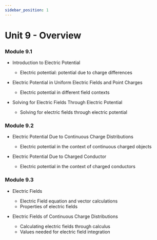```yaml
---
sidebar_position: 1
---
```


# Unit 9 - Overview

### Module 9.1

* Introduction to Electric Potential
  * Electric potential: potential due to charge differences

* Electric Potential in Uniform Electric Fields and Point Charges
  * Electric potential in different field contexts

* Solving for Electric Fields Through Electric Potential
  * Solving for electric fields through electric potential

### Module 9.2

* Electric Potential Due to Continuous Charge Distributions
  * Electric potential in the context of continuous charged objects

* Electric Potential Due to Charged Conductor
  * Electric potential in the context of charged conductors

### Module 9.3

* Electric Fields
  * Electric Field equation and vector calculations
  * Properties of electric fields

* Electric Fields of Continuous Charge Distributions
  * Calculating electric fields through calculus
  * Values needed for electric field integration
